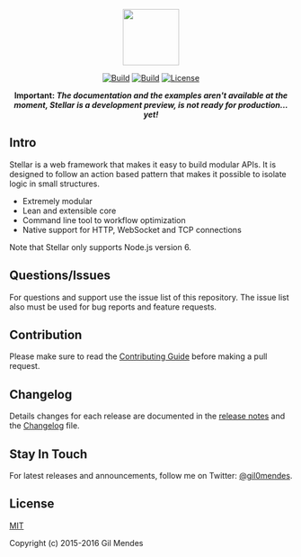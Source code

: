 <p align="center">
  <a href="https://stellar-framework.com" target="_blank">
    <img width="100" src="https://stellar-framework.com/images/logo.png">
  </a>
</p>

<p align="center">
  <a href="https://travis-ci.org/StellarFw/stellar"><img src="https://img.shields.io/travis/StellarFw/stellar.svg?style=flat-square" alt="Build"></a>
  <a href="https://coveralls.io/github/StellarFw/stellar"><img src="https://img.shields.io/coveralls/StellarFw/stellar.svg?style=flat-square" alt="Build"></a>
  <a href="https://raw.githubusercontent.com/stellar-fw/stellar/master/LICENSE"><img src="https://img.shields.io/badge/license-MIT-blue.svg?style=flat-square" alt="License"></a>
</p>

<p align="center"><b>Important: <i>The documentation and the examples aren't available at the moment, Stellar is a development preview, is not ready for production... yet!</i></b></p>

## Intro

Stellar is a web framework that makes it easy to build modular APIs. It is designed to follow an action based pattern that makes it possible to isolate logic in small structures.

- Extremely modular
- Lean and extensible core
- Command line tool to workflow optimization
- Native support for HTTP, WebSocket and TCP connections

Note that Stellar only supports Node.js version 6.

## Questions/Issues

For questions and support use the issue list of this repository. The issue list also must be used for bug reports and feature requests.

## Contribution

Please make sure to read the [Contributing Guide](https://github.com/stellarFw/stellar/blob/dev/CONTRIBUTING.md) before making a pull request.

## Changelog

Details changes for each release are documented in the [release notes](https://github.com/stellarFw/stellar/releases) and the [Changelog](https://github.com/stellarFw/stellar/blob/dev/CHANGELOG.md) file.

## Stay In Touch

For latest releases and announcements, follow me on Twitter: [@gil0mendes](https://twitter.com/gil0mendes).

## License

[MIT](http://opensource.org/licenses/MIT)

Copyright (c) 2015-2016 Gil Mendes
